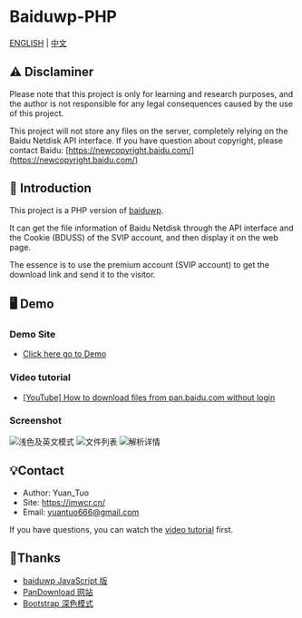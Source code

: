 # Baiduwp-PHP

[ENGLISH](README.md) | [中文](README_ZH.md)

## ⚠️ Disclaminer
Please note that this project is only for learning and research purposes, and the author is not responsible for any legal consequences caused by the use of this project.

This project will not store any files on the server, completely relying on the Baidu Netdisk API interface. If you have question about copyright, please contact Baidu: [https://newcopyright.baidu.com/](https://newcopyright.baidu.com/)

## 📝 Introduction
This project is a PHP version of [baiduwp](htttps://github.com/TkzcM/baiduwp).

It can get the file information of Baidu Netdisk through the API interface and the Cookie (BDUSS) of the SVIP account, and then display it on the web page.

The essence is to use the premium account (SVIP account) to get the download link and send it to the visitor.


## 🖥️ Demo
### Demo Site
- [Click here go to Demo](https://imwcr.cn/api/bdwp/)<br/>

### Video tutorial
- [[YouTube] How to download files from pan.baidu.com without login](https://www.youtube.com/watch?v=8u8jx3Owuc8)

### Screenshot
![浅色及英文模式](https://s2.loli.net/2023/02/04/cs1EtFXpHDPS2AB.png)
![文件列表](https://s2.loli.net/2023/02/04/hL2pDEyHQFb6BKR.png)
![解析详情](https://s2.loli.net/2023/02/04/GZBsmz6xgShjuA2.png)

## 💡Contact
- Author: Yuan_Tuo
- Site: https://imwcr.cn/
- Email: yuantuo666@gmail.com

If you have questions, you can watch the [video tutorial](https://www.bilibili.com/video/BV1N5411A77n) first.


## 🔔Thanks
- [baiduwp JavaScript 版](https://github.com/TkzcM/baiduwp "baiduwp 项目")
- [PanDownload 网站](https://pandownload.com/ "PanDownload 网站")
- [Bootstrap 深色模式](https://github.com/vinorodrigues/bootstrap-dark "bootstrap-dark 项目")
